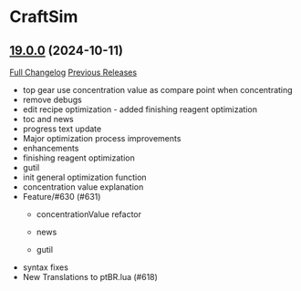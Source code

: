 # CraftSim

## [19.0.0](https://github.com/derfloh205/CraftSim/tree/19.0.0) (2024-10-11)
[Full Changelog](https://github.com/derfloh205/CraftSim/compare/18.3.1.2...19.0.0) [Previous Releases](https://github.com/derfloh205/CraftSim/releases)

- top gear use concentration value as compare point when concentrating  
- remove debugs  
- edit recipe optimization - added finishing reagent optimization  
- toc and news  
- progress text update  
- Major optimization process improvements  
- enhancements  
- finishing reagent optimization  
- gutil  
- init general optimization function  
- concentration value explanation  
- Feature/#630 (#631)  
    * concentrationValue refactor  
    * news  
    * gutil  
- syntax fixes  
- New Translations to ptBR.lua (#618)  

